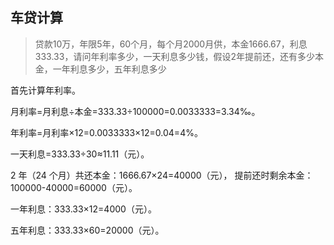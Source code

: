 ## 车贷计算
>贷款10万，年限5年，60个月，每个月2000月供，本金1666.67，利息333.33，请问年利率多少，一天利息多少钱，假设2年提前还，还有多少本金，一年利息多少，五年利息多少


首先计算年利率。

月利率=月利息÷本金=333.33÷100000=0.0033333=3.34‰。

年利率=月利率×12=0.0033333×12=0.04=4%。

一天利息=333.33÷30≈11.11（元）。

2 年（24 个月）共还本金：1666.67×24=40000（元），
提前还时剩余本金：100000-40000=60000（元）。

一年利息：333.33×12=4000（元）。

五年利息：333.33×60=20000（元）。